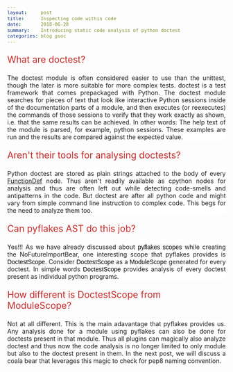 ```yaml
---
layout:     post
title:      Inspecting code within code
date:       2018-06-28
summary:    Introducing static code analysis of python doctest
categories: blog gsoc
---
```


<p class="heading">What are doctest?</p>
<p class="content">
The doctest module is often considered easier to use than the unittest,
though the later is more suitable for more complex tests. doctest is a test
framework that comes prepackaged with Python. The doctest module searches
for pieces of text that look like interactive Python sessions inside of the
documentation parts of a module, and then executes (or reexecutes) the
commands of those sessions to verify that they work exactly as shown,
i.e. that the same results can be achieved. In other words: The help text of
the module is parsed, for example, python sessions. These examples are
run and the results are compared against the expected value.
<p>

<p class="heading">Aren't their tools for analysing doctests?</p>
<p class="content">
Python doctest are stored as plain strings attached to the body of every
<a href="https://greentreesnakes.readthedocs.io/en/latest/nodes.html#FunctionDef">FunctionDef</a>
node. Thus aren't readily available as cpython nodes for analysis and thus are
often left out while detecting code-smells and antipatterns in the code. But doctest
are after all python code and might vary from simple command line instruction to
complex code. This begs for the need to analyze them too.
<p>

<p class="heading">Can pyflakes AST do this job?</p>
<p class="content">
Yes!!! As we have already discussed about <span class="highlight">pyflakes scopes</span>
while creating the NoFutureImportBear, one interesting scope that pyflakes provides is
<span class="highlight">DoctestScope</span>. Consider <span class="highlight">DoctestScope</span>
as a <span class="highlight">ModuleScope</span> generated for every doctest. In simple
words <span class="highlight">DoctestScope</span> provides analysis of every
doctest present as individual python programs.
<p>

<p class="heading">How different is DoctestScope from ModuleScope?</p>
<p class="content">
Not at all different. This is the main adavantage that pyflakes provides us.
Any analysis done for a module using pyflakes can also be done for doctests
present in that module. Thus all plugins can magically also analyze doctest and
thus now the code analysis is no longer limited to only module but also to the
doctest present in them. In the next post, we will discuss a coala bear
that leverages this magic to check for pep8 naming convention.
<p>


<style>
.heading {
    color:#c62828;
    font-size:1.5em;
}

.content {
    text-align:justify;
    background: #ffffff;
}

a.hyperlink {
    color:#b71c1c;
    text-decoration-color: red !important;
}

a.hyperlink:hover, a.hyperlink:active {
    color:#c51162;
    text-decoration-color: red !important;
}

pre {
  font-size:0.9em;
}

.highlight {
  background: #fafafa;
  color: black;
  font-family: Optima, sans-serif;
}
</style>
